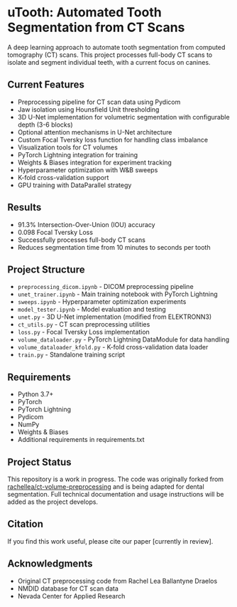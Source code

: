 # uTooth: Automated Tooth Segmentation from CT Scans

A deep learning approach to automate tooth segmentation from computed tomography (CT) scans. This project processes full-body CT scans to isolate and segment individual teeth, with a current focus on canines.

## Current Features
* Preprocessing pipeline for CT scan data using Pydicom
* Jaw isolation using Hounsfield Unit thresholding
* 3D U-Net implementation for volumetric segmentation with configurable depth (3-6 blocks)
* Optional attention mechanisms in U-Net architecture
* Custom Focal Tversky loss function for handling class imbalance
* Visualization tools for CT volumes
* PyTorch Lightning integration for training
* Weights & Biases integration for experiment tracking
* Hyperparameter optimization with W&B sweeps
* K-fold cross-validation support
* GPU training with DataParallel strategy

## Results
* 91.3% Intersection-Over-Union (IOU) accuracy
* 0.098 Focal Tversky Loss
* Successfully processes full-body CT scans
* Reduces segmentation time from 10 minutes to seconds per tooth

## Project Structure
* `preprocessing_dicom.ipynb` - DICOM preprocessing pipeline
* `unet_trainer.ipynb` - Main training notebook with PyTorch Lightning
* `sweeps.ipynb` - Hyperparameter optimization experiments
* `model_tester.ipynb` - Model evaluation and testing
* `unet.py` - 3D U-Net implementation (modified from ELEKTRONN3)
* `ct_utils.py` - CT scan preprocessing utilities
* `loss.py` - Focal Tversky Loss implementation
* `volume_dataloader.py` - PyTorch Lightning DataModule for data handling
* `volume_dataloader_kfold.py` - K-fold cross-validation data loader
* `train.py` - Standalone training script

## Requirements
* Python 3.7+
* PyTorch
* PyTorch Lightning
* Pydicom
* NumPy
* Weights & Biases
* Additional requirements in requirements.txt

## Project Status
This repository is a work in progress. The code was originally forked from [rachellea/ct-volume-preprocessing](https://github.com/rachellea/ct-volume-preprocessing) and is being adapted for dental segmentation. Full technical documentation and usage instructions will be added as the project develops.

## Citation
If you find this work useful, please cite our paper [currently in review].

## Acknowledgments
* Original CT preprocessing code from Rachel Lea Ballantyne Draelos
* NMDID database for CT scan data
* Nevada Center for Applied Research
